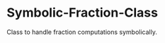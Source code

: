 Symbolic-Fraction-Class
=======================

Class to handle fraction computations symbolically. 
